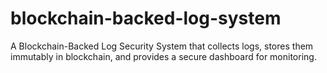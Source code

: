 # blockchain-backed-log-system
A Blockchain-Backed Log Security System that collects logs, stores them immutably in blockchain, and provides a secure dashboard for monitoring.
